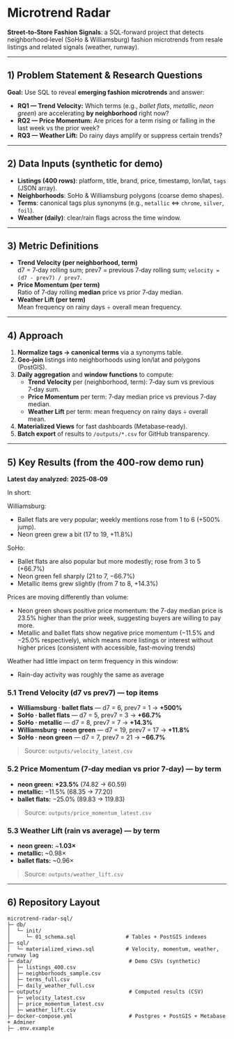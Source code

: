 # Microtrend Radar 

**Street‑to‑Store Fashion Signals**: a SQL‑forward project that detects neighborhood‑level (SoHo & Williamsburg) fashion microtrends from resale listings and related signals (weather, runway).

---

## 1) Problem Statement & Research Questions

**Goal:** Use SQL to reveal **emerging fashion microtrends** and answer:

- **RQ1 — Trend Velocity:** Which terms (e.g., *ballet flats*, *metallic*, *neon green*) are accelerating **by neighborhood** right now?
- **RQ2 — Price Momentum:** Are prices for a term rising or falling in the last week vs the prior week?
- **RQ3 — Weather Lift:** Do rainy days amplify or suppress certain trends?

---

## 2) Data Inputs (synthetic for demo)

- **Listings (400 rows)**: platform, title, brand, price, timestamp, lon/lat, `tags` (JSON array).  
- **Neighborhoods**: SoHo & Williamsburg polygons (coarse demo shapes).  
- **Terms**: canonical tags plus synonyms (e.g., `metallic` ⇔ `chrome`, `silver`, `foil`).  
- **Weather (daily)**: clear/rain flags across the time window.  

---

## 3) Metric Definitions

- **Trend Velocity (per neighborhood, term)**  
  d7 = 7‑day rolling sum; prev7 = previous 7‑day rolling sum; `velocity = (d7 - prev7) / prev7`.
- **Price Momentum (per term)**  
  Ratio of 7‑day rolling **median** price vs prior 7‑day median.
- **Weather Lift (per term)**  
  Mean frequency on rainy days ÷ overall mean frequency.

---

## 4) Approach 

1. **Normalize tags → canonical terms** via a synonyms table.  
2. **Geo‑join** listings into neighborhoods using lon/lat and polygons (PostGIS).  
3. **Daily aggregation** and **window functions** to compute:
   - **Trend Velocity** per (neighborhood, term): 7‑day sum vs previous 7‑day sum.  
   - **Price Momentum** per term: 7‑day median price vs previous 7‑day median.  
   - **Weather Lift** per term: mean frequency on rainy days ÷ overall mean.  
4. **Materialized Views** for fast dashboards (Metabase‑ready).  
5. **Batch export** of results to `/outputs/*.csv` for GitHub transparency.

---

## 5) Key Results (from the 400‑row demo run)

**Latest day analyzed:** **2025‑08‑09**

In short: 

Williamsburg: 
- Ballet flats are very popular; weekly mentions rose from 1 to 6 (+500% jump). 
- Neon green grew a bit (17 to 19, +11.8%)
  
SoHo: 
- Ballet flats are also popular but more modestly; rose from 3 to 5 (+66.7%)
- Neon green fell sharply (21 to 7, −66.7%)
- Metallic items grew slightly (from 7 to 8, +14.3%)

Prices are moving differently than volume: 
- Neon green shows positive price momentum: the 7-day median price is 23.5% higher than the prior week, suggesting buyers are willing to pay more.
- Metallic and ballet flats show negative price momentum (−11.5% and −25.0% respectively), which means more listings or interest without higher prices (consistent with accessible, fast-moving trends)

Weather had little impact on term frequency in this window: 
- Rain-day activity was roughly the same as average

### 5.1 Trend Velocity (d7 vs prev7) — top items
- **Williamsburg · ballet flats** — d7 = 6, prev7 = 1 → **+500%**
- **SoHo · ballet flats** — d7 = 5, prev7 = 3 → **+66.7%**
- **SoHo · metallic** — d7 = 8, prev7 = 7 → **+14.3%**
- **Williamsburg · neon green** — d7 = 19, prev7 = 17 → **+11.8%**
- **SoHo · neon green** — d7 = 7, prev7 = 21 → **−66.7%**

> Source: `outputs/velocity_latest.csv`

### 5.2 Price Momentum (7‑day median vs prior 7‑day) — by term
- **neon green:** **+23.5%** (74.82 → 60.59)  
- **metallic:** −11.5% (68.35 → 77.20)  
- **ballet flats:** −25.0% (89.83 → 119.83)

> Source: `outputs/price_momentum_latest.csv`

### 5.3 Weather Lift (rain vs average) — by term
- **neon green:** ~**1.03×**  
- **metallic:** ~0.98×  
- **ballet flats:** ~0.96×

> Source: `outputs/weather_lift.csv`

---

## 6) Repository Layout

```
microtrend-radar-sql/
├─ db/
│  └─ init/
│     └─ 01_schema.sql                # Tables + PostGIS indexes
├─ sql/
│  └─ materialized_views.sql          # Velocity, momentum, weather, runway lag
├─ data/                               # Demo CSVs (synthetic)
│  ├─ listings_400.csv
│  ├─ neighborhoods_sample.csv
│  ├─ terms_full.csv
│  ├─ daily_weather_full.csv
├─ outputs/                            # Computed results (CSV)
│  ├─ velocity_latest.csv
│  ├─ price_momentum_latest.csv
│  ├─ weather_lift.csv
├─ docker-compose.yml                  # Postgres + PostGIS + Metabase + Adminer
├─ .env.example
```


